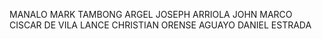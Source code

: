 MANALO MARK
TAMBONG ARGEL JOSEPH
ARRIOLA JOHN MARCO CISCAR
DE VILA LANCE CHRISTIAN ORENSE
AGUAYO DANIEL ESTRADA

